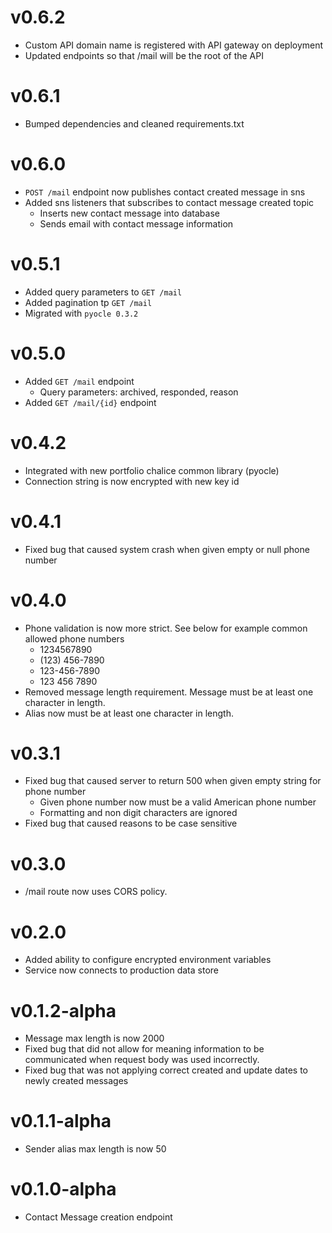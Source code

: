 # v0.6.2
- Custom API domain name is registered with API gateway on deployment
- Updated endpoints so that /mail will be the root of the API

# v0.6.1
- Bumped dependencies and cleaned requirements.txt

# v0.6.0
- `POST /mail` endpoint now publishes contact created message in sns
- Added sns listeners that subscribes to contact message created topic 
    - Inserts new contact message into database
    - Sends email with contact message information

# v0.5.1
- Added query parameters to `GET /mail`
- Added pagination tp `GET /mail`
- Migrated with `pyocle 0.3.2`

# v0.5.0
- Added `GET /mail` endpoint
    - Query parameters: archived, responded, reason
- Added `GET /mail/{id}` endpoint

# v0.4.2

- Integrated with new portfolio chalice common library (pyocle)
- Connection string is now encrypted with new key id

# v0.4.1

- Fixed bug that caused system crash when given empty or null phone number

# v0.4.0

- Phone validation is now more strict. See below for example common allowed phone numbers
    - 1234567890
    - (123) 456-7890
    - 123-456-7890
    - 123 456 7890
- Removed message length requirement. Message must be at least one character in length.
- Alias now must be at least one character in length.

# v0.3.1

- Fixed bug that caused server to return 500 when given empty string for phone number
    - Given phone number now must be a valid American phone number
    - Formatting and non digit characters are ignored
- Fixed bug that caused reasons to be case sensitive

# v0.3.0

- /mail route now uses CORS policy.

# v0.2.0

- Added ability to configure encrypted environment variables
- Service now connects to production data store

# v0.1.2-alpha

- Message max length is now 2000
- Fixed bug that did not allow for meaning information to be communicated when request body was used incorrectly.
- Fixed bug that was not applying correct created and update dates to newly created messages

# v0.1.1-alpha

- Sender alias max length is now 50

# v0.1.0-alpha
- Contact Message creation endpoint
